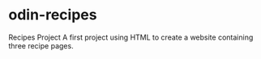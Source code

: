# odin-recipes
Recipes Project
A first project using HTML to create a website containing three recipe pages. 
